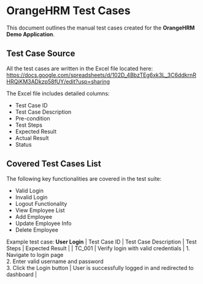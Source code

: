 # OrangeHRM Test Cases

This document outlines the manual test cases created for the **OrangeHRM Demo Application**.

## Test Case Source
All the test cases are written in the Excel file located here:
https://docs.google.com/spreadsheets/d/102D_4BbzTEg6xk3L_3C6ddkrnRHRQiKM3ADkzp58fUY/edit?usp=sharing

The Excel file includes detailed columns:
- Test Case ID
- Test Case Description
- Pre-condition
- Test Steps
- Expected Result
- Actual Result
- Status

## Covered Test Cases List
The following key functionalities are covered in the test suite:
- Valid Login
- Invalid Login
- Logout Functionality
- View Employee List
- Add Employee
- Update Employee Info
- Delete Employee

Example test case: **User Login**
| Test Case ID | Test Case Description | Test Steps | Expected Result |
| TC_001 | Verify login with valid credentials | 1. Navigate to login page  <br> 2. Enter valid username and password <br> 3. Click the Login button | User is successfully logged in and redirected to dashboard |
